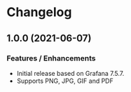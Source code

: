 # Changelog

## 1.0.0 (2021-06-07)

### Features / Enhancements

- Initial release based on Grafana 7.5.7.
- Supports PNG, JPG, GIF and PDF
